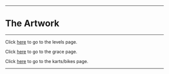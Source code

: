 
---

# The Artwork #

---


Click [here](Levels.md) to go to the levels page.

Click [here](Grace.md) to go to the grace page.

Click [here](KartsAndBikes.md) to go to the karts/bikes page.


---
